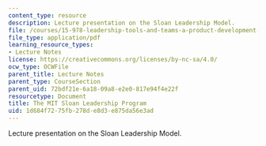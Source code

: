 ```yaml
---
content_type: resource
description: Lecture presentation on the Sloan Leadership Model.
file: /courses/15-978-leadership-tools-and-teams-a-product-development-lab-spring-2007/1d684f7275fb278de8d3e875da56e3ad_lec2.pdf
file_type: application/pdf
learning_resource_types:
- Lecture Notes
license: https://creativecommons.org/licenses/by-nc-sa/4.0/
ocw_type: OCWFile
parent_title: Lecture Notes
parent_type: CourseSection
parent_uid: 72bdf21e-6a18-09a8-e2e0-817e94f4e22f
resourcetype: Document
title: The MIT Sloan Leadership Program
uid: 1d684f72-75fb-278d-e8d3-e875da56e3ad
---
```

Lecture presentation on the Sloan Leadership Model.